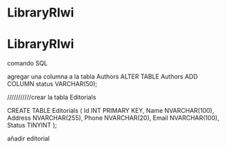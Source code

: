 # LibraryRIwi

# LibraryRIwi

comando SQL

agregar una columna a la tabla Authors
ALTER TABLE Authors
ADD COLUMN status VARCHAR(50);

///////////crear la tabla Editorials

CREATE TABLE Editorials (
Id INT PRIMARY KEY,
Name NVARCHAR(100),
Address NVARCHAR(255),
Phone NVARCHAR(20),
Email NVARCHAR(100),
Status TINYINT
);

añadir editorial

